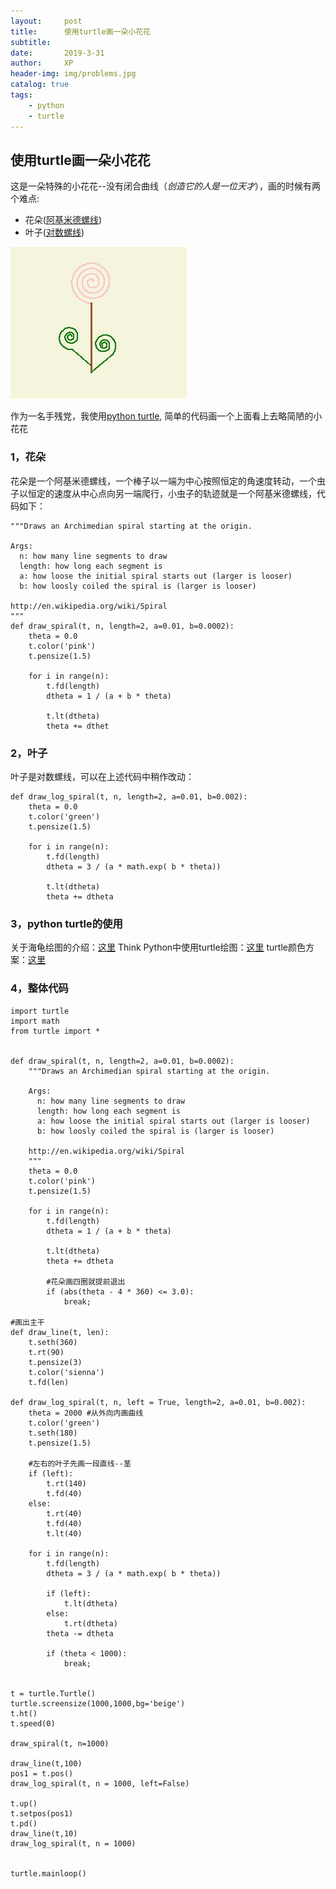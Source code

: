 ```yaml
---
layout:     post
title:      使用turtle画一朵小花花
subtitle:   
date:       2019-3-31
author:     XP
header-img: img/problems.jpg
catalog: true
tags:
    - python
    - turtle
---
```


## 使用turtle画一朵小花花 ##

这是一朵特殊的小花花--没有闭合曲线（*创造它的人是一位天才*），画的时候有两个难点:

- 花朵([阿基米德螺线](https://en.wikipedia.org/wiki/Spiral))
- 叶子([对数螺线](https://en.wikipedia.org/wiki/Logarithmic_spiral))

![](https://raw.githubusercontent.com/PanXie/PanXie.github.io/master/img/a-special-flower.jpg)


作为一名手残党，我使用[python turtle](https://docs.python.org/zh-cn/3/library/turtle.html#turtle.speed), 简单的代码画一个上面看上去略简陋的小花花

### 1，花朵
  花朵是一个阿基米德螺线，一个棒子以一端为中心按照恒定的角速度转动，一个虫子以恒定的速度从中心点向另一端爬行，小虫子的轨迹就是一个阿基米德螺线，代码如下：


    """Draws an Archimedian spiral starting at the origin.

    Args:
      n: how many line segments to draw
      length: how long each segment is
      a: how loose the initial spiral starts out (larger is looser)
      b: how loosly coiled the spiral is (larger is looser)

    http://en.wikipedia.org/wiki/Spiral
    """
    def draw_spiral(t, n, length=2, a=0.01, b=0.0002):
	    theta = 0.0
	    t.color('pink')
	    t.pensize(1.5)
	
	    for i in range(n):
	        t.fd(length)
	        dtheta = 1 / (a + b * theta)
	
	        t.lt(dtheta)
	        theta += dthet


### 2，叶子
  叶子是对数螺线，可以在上述代码中稍作改动：

    def draw_log_spiral(t, n, length=2, a=0.01, b=0.002):
	    theta = 0.0
	    t.color('green')
	    t.pensize(1.5)
	
	    for i in range(n):
	        t.fd(length) 
	        dtheta = 3 / (a * math.exp( b * theta))
	
	        t.lt(dtheta)
	        theta += dtheta

### 3，python turtle的使用
  关于海龟绘图的介绍：[这里](https://docs.python.org/zh-cn/3/library/turtle.html#turtle.speed)
  Think Python中使用turtle绘图：[这里](http://codingpy.com/books/thinkpython2/04-case-study-interface-design.html#turtle)
  turtle颜色方案：[这里](https://www.zhihu.com/question/51411588)

### 4，整体代码

    import turtle
    import math
    from turtle import *
    
    
    def draw_spiral(t, n, length=2, a=0.01, b=0.0002):
	    """Draws an Archimedian spiral starting at the origin.
	
	    Args:
	      n: how many line segments to draw
	      length: how long each segment is
	      a: how loose the initial spiral starts out (larger is looser)
	      b: how loosly coiled the spiral is (larger is looser)
	
	    http://en.wikipedia.org/wiki/Spiral
	    """
	    theta = 0.0
	    t.color('pink')
	    t.pensize(1.5)
	
	    for i in range(n):
	        t.fd(length)
	        dtheta = 1 / (a + b * theta)
	
	        t.lt(dtheta)
	        theta += dtheta
	    
			#花朵画四圈就提前退出
	        if (abs(theta - 4 * 360) <= 3.0):
	            break;

	#画出主干
    def draw_line(t, len):
	    t.seth(360)
	    t.rt(90)
	    t.pensize(3)
	    t.color('sienna')
	    t.fd(len)

    def draw_log_spiral(t, n, left = True, length=2, a=0.01, b=0.002):
	    theta = 2000 #从外向内画曲线
	    t.color('green')
	    t.seth(180)
	    t.pensize(1.5)
	
		#左右的叶子先画一段直线--茎
	    if (left):
	        t.rt(140)
	        t.fd(40)
	    else:
	        t.rt(40)
	        t.fd(40)
	        t.lt(40)
	
	    for i in range(n):
	        t.fd(length) 
	        dtheta = 3 / (a * math.exp( b * theta))
	
	        if (left):
	            t.lt(dtheta)
	        else:
	            t.rt(dtheta)
	        theta -= dtheta
	
	        if (theta < 1000):
	            break;


    t = turtle.Turtle()
    turtle.screensize(1000,1000,bg='beige')
    t.ht()
    t.speed(0)
    
    draw_spiral(t, n=1000)
    
    draw_line(t,100)
    pos1 = t.pos()
    draw_log_spiral(t, n = 1000, left=False)

    t.up()
    t.setpos(pos1)
    t.pd()
    draw_line(t,10)
    draw_log_spiral(t, n = 1000)
    
    
    turtle.mainloop()
